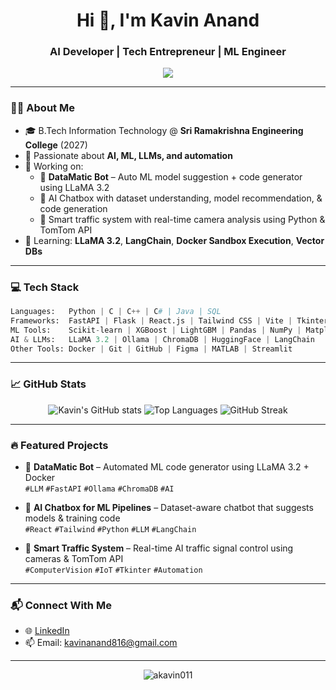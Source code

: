 
<h1 align="center">Hi 👋, I'm Kavin Anand</h1>
<h3 align="center">AI Developer | Tech Entrepreneur | ML Engineer</h3>

<p align="center">
  <img src="https://readme-typing-svg.herokuapp.com?font=Fira+Code&weight=600&size=22&pause=1000&center=true&vCenter=true&width=750&lines=AI+Developer+%7C+ML+Engineer+%7C+Tech+Entrepreneur+%7C+Football+Player" />
</p>



---

### 👨‍💻 About Me

- 🎓 B.Tech Information Technology @ **Sri Ramakrishna Engineering College** (2027)
- 🤖 Passionate about **AI, ML, LLMs, and automation**
- 🧠 Working on:
  - 🧾 **DataMatic Bot** – Auto ML model suggestion + code generator using LLaMA 3.2
  - 💬 AI Chatbox with dataset understanding, model recommendation, & code generation
  - 🚦 Smart traffic system with real-time camera analysis using Python & TomTom API
- 🌱 Learning: **LLaMA 3.2**, **LangChain**, **Docker Sandbox Execution**, **Vector DBs**

---

### 💻 Tech Stack

```python
Languages:   Python | C | C++ | C# | Java | SQL
Frameworks:  FastAPI | Flask | React.js | Tailwind CSS | Vite | Tkinter
ML Tools:    Scikit-learn | XGBoost | LightGBM | Pandas | NumPy | Matplotlib
AI & LLMs:   LLaMA 3.2 | Ollama | ChromaDB | HuggingFace | LangChain
Other Tools: Docker | Git | GitHub | Figma | MATLAB | Streamlit
```

---

### 📈 GitHub Stats

<p align="center">
  <img src="https://github-readme-stats.vercel.app/api?username=akavin011&show_icons=true&theme=radical" alt="Kavin's GitHub stats" />
  <img src="https://github-readme-stats.vercel.app/api/top-langs/?username=akavin011&layout=compact&theme=radical" alt="Top Languages" />
  <img src="https://github-readme-streak-stats.herokuapp.com/?user=akavin011&theme=radical" alt="GitHub Streak" />
</p>


---

### 🔥 Featured Projects

- 🧠 **DataMatic Bot** – Automated ML code generator using LLaMA 3.2 + Docker  
  `#LLM` `#FastAPI` `#Ollama` `#ChromaDB` `#AI`

- 💬 **AI Chatbox for ML Pipelines** – Dataset-aware chatbot that suggests models & training code  
  `#React` `#Tailwind` `#Python` `#LLM` `#LangChain`

- 🚦 **Smart Traffic System** – Real-time AI traffic signal control using cameras & TomTom API  
  `#ComputerVision` `#IoT` `#Tkinter` `#Automation`


---

### 📬 Connect With Me

- 🌐 [LinkedIn](https://www.linkedin.com/in/kavin-a-018b29300/)
- 📫 Email: kavinanand816@gmail.com

---

<p align="center">
  <img src="https://komarev.com/ghpvc/?username=akavin011&label=Profile%20views&color=0e75b6&style=flat" alt="akavin011" />
</p>

